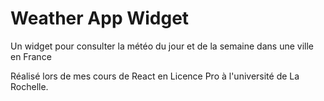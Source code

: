 # Weather App Widget
Un widget pour consulter la météo du jour et de la semaine dans une ville en France

Réalisé lors de mes cours de React en Licence Pro à l'université de La Rochelle.